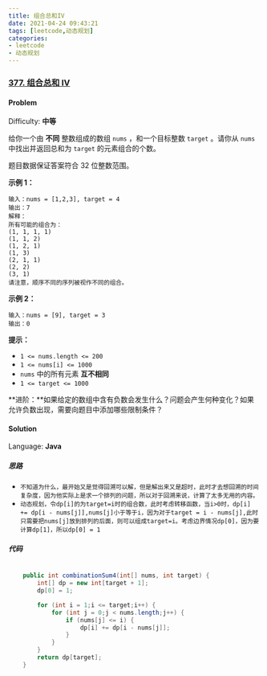 ```yaml
---
title: 组合总和IV
date: 2021-04-24 09:43:21
tags: [leetcode,动态规划]
categories:
- leetcode
- 动态规划
---
```


### [377\. 组合总和 Ⅳ](https://leetcode-cn.com/problems/combination-sum-iv/)

#### Problem

Difficulty: **中等**


给你一个由 **不同** 整数组成的数组 `nums` ，和一个目标整数 `target` 。请你从 `nums` 中找出并返回总和为 `target` 的元素组合的个数。

题目数据保证答案符合 32 位整数范围。

**示例 1：**

```
输入：nums = [1,2,3], target = 4
输出：7
解释：
所有可能的组合为：
(1, 1, 1, 1)
(1, 1, 2)
(1, 2, 1)
(1, 3)
(2, 1, 1)
(2, 2)
(3, 1)
请注意，顺序不同的序列被视作不同的组合。
```

**示例 2：**

```
输入：nums = [9], target = 3
输出：0
```

**提示：**

*   `1 <= nums.length <= 200`
*   `1 <= nums[i] <= 1000`
*   `nums` 中的所有元素 **互不相同**
*   `1 <= target <= 1000`

**进阶：**如果给定的数组中含有负数会发生什么？问题会产生何种变化？如果允许负数出现，需要向题目中添加哪些限制条件？


#### Solution

Language: **Java**

##### 		  思路

- `不知道为什么，最开始又是觉得回溯可以解，但是解出来又是超时，此时才去想回溯的时间复杂度，因为他实际上是求一个排列的问题，所以对于回溯来说，计算了太多无用的内容。`
- `动态规划，令dp[i]的为target=i时的组合数，此时考虑转移函数，当i>0时，dp[i] += dp[i - nums[j]],nums[j]小于等于i，因为对于target = i - nums[j],此时只需要把nums[j]放到排列的后面，则可以组成target=i。考虑边界情况dp[0]，因为要计算dp[1]，所以dp[0] = 1`

#####        代码

```Java

    public int combinationSum4(int[] nums, int target) {
        int[] dp = new int[target + 1];
        dp[0] = 1;

        for (int i = 1;i <= target;i++) {
            for (int j = 0;j < nums.length;j++) {
                if (nums[j] <= i) {
                    dp[i] += dp[i - nums[j]];
                }
            }
        }
        return dp[target];
    }

```

